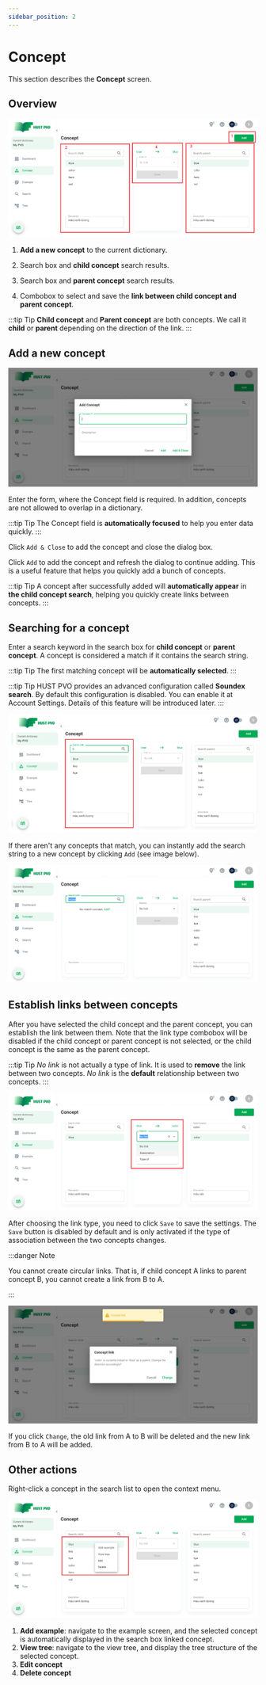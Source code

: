 ```yaml
---
sidebar_position: 2
---
```


# Concept

This section describes the **Concept** screen.

## Overview

![Concept screen](./img/conceptLayout.png)

1. **Add a new concept** to the current dictionary.

2. Search box and **child concept** search results.

3. Search box and **parent concept** search results.

4. Combobox to select and save the **link between child concept and parent concept**.

:::tip Tip
**Child concept** and **Parent concept** are both concepts. We call it **child** or **parent** depending on the direction of the link.
:::

## Add a new concept

![Add concept dialog](./img/addConcept.PNG)

Enter the form, where the Concept field is required. In addition, concepts are not allowed to overlap in a dictionary.

:::tip Tip
The Concept field is **automatically focused** to help you enter data quickly.
:::

Click ```Add & Close``` to add the concept and close the dialog box.

Click ```Add``` to add the concept and refresh the dialog to continue adding. This is a useful feature that helps you quickly add a bunch of concepts.

:::tip Tip
A concept after successfully added will **automatically appear** in **the child concept search**, helping you quickly create links between concepts.
:::

## Searching for a concept

Enter a search keyword in the search box for **child concept** or **parent concept**. A concept is considered a match if it contains the search string.

:::tip Tip
The first matching concept will be **automatically selected**.
:::

:::tip Tip
HUST PVO provides an advanced configuration called **Soundex search**. By default this configuration is disabled. You can enable it at Account Settings. Details of this feature will be introduced later.
:::

![Child concept search](./img/searchChildConcept.PNG)

If there aren't any concepts that match, you can instantly add the search string to a new concept by clicking ``Add`` (see image below).

![Add concept when search](./img/addWhenSearchConcept.png)

## Establish links between concepts

After you have selected the child concept and the parent concept, you can establish the link between them. Note that the link type combobox will be disabled if the child concept or parent concept is not selected, or the child concept is the same as the parent concept.

:::tip Tip
*No link* is not actually a type of link. It is used to **remove** the link between two concepts. *No link* is the **default** relationship between two concepts.
:::


![Select concept link](./img/selectLink.png)

After choosing the link type, you need to click ```Save``` to save the settings. The ```Save``` button is disabled by default and is only activated if the type of association between the two concepts changes.

:::danger Note

You cannot create circular links. That is, if child concept A links to parent concept B, you cannot create a link from B to A.

:::

![Circle link](./img/circleLink.png)

If you click ```Change```, the old link from A to B will be deleted and the new link from B to A will be added.

## Other actions

Right-click a concept in the search list to open the context menu.

![Concept context menu](./img/contextMenu.png)

1. **Add example**: navigate to the example screen, and the selected concept is automatically displayed in the search box linked concept.
2. **View tree**: navigate to the view tree, and display the tree structure of the selected concept.
3. **Edit concept**
4. **Delete concept**




